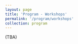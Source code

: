 ```yaml
---
layout: page
title: 'Program - Workshops'
permalink: '/program/workshops'
collection: program
---
```


(TBA)
